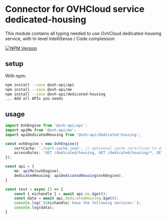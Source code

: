 # Connector for OVHCloud service dedicated-housing

This module contains all typing needed to use OvhCloud dedicated-housing service, with hi-level IntelliSense / Code complession

[![NPM Version](https://img.shields.io/npm/v/@ovh-api/dedicated-housing.svg?style=flat)](https://www.npmjs.org/package/@ovh-api/dedicated-housing)

## setup

With npm:
````bash
npm install --save @ovh-api/api
npm install --save @ovh-api/me
npm install --save @ovh-api/dedicated-housing
... Add all APIs you needs
````

## usage

````typescript
import OvhEngine from '@ovh-api/api';
import apiMe from '@ovh-api/me';
import apiDedicatedHousing from '@ovh-api/dedicated-housing';

const ovhEngine = new OvhEngine({ 
    certCache: './cert-cache.json', // optionnal cache certificat to disk
    accessRules: 'GET /dedicated/housing, GET /dedicated/housing/*, GET /me', // optionnal limit the requested privileges.
});

const api = {
    me: apiMe(ovhEngine),
    dedicatedHousing: apiDedicatedHousing(ovhEngine),
}

const test = async () => {
    const { nichandle } = await api.me.$get();
    const data = await api.dedicatedHousing.$get();
    console.log(`${nichandle} have the following services:`);
    console.log(data);
}

````